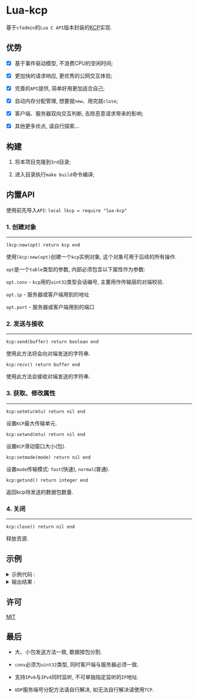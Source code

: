# Lua-kcp

  基于`cfadmin`的`Lua C API`版本封装的[KCP](https://github.com/skywind3000/kcp)实现.

## 优势

  - [x] 基于事件驱动模型, 不浪费CPU的空闲时间;

  - [x] 更加快的请求响应, 更优秀的公网交互体验;

  - [x] 完善的`API`提供, 简单好用更加适合自己;

  - [x] 自动内存分配管理, 想要就`new`、用完就`close`;

  - [x] 客户端、服务器双向交互判断, 去除恶意请求带来的影响;

  - [x] 其他更多优点, 请自行探索...

## 构建

  1. 将本项目克隆到`3rd`目录;
  
  2. 进入目录执行`make build`命令编译;

## 内置API

  使用前先导入`API`: `local lkcp = require "lua-kcp"`


### 1. 创建对象
  ---

  `lkcp:new(opt) return kcp end`

  使用`lkcp:new(opt)`创建一个`kcp`实例对象, 这个对象可用于后续的所有操作.

  `opt`是一个`table`类型的参数, 内部必须包含以下属性作为参数:

  `opt.conv` - `kcp`用的`uint32`类型会话编号, 主要用作传输层的对端校验.

  `opt.ip` - 服务器或客户端用到的地址

  `opt.port` - 服务器或客户端用到的端口


### 2. 发送与接收

  ---

  `kcp:send(buffer) return boolean end`

  使用此方法将会向对端发送的字符串.

  `kcp:recv() return buffer end`

  使用此方法会接收对端发送的字符串.

### 3. 获取、修改属性

  ---

  `kcp:setmtu(mtu) return nil end`

  设置`KCP`最大传输单元.

  `kcp:setwnd(mtu) return nil end`

  设置`KCP`滑动窗口大小(包).

  `kcp:setmode(mode) return nil end`

  设置`mode`传输模式: `fast`(快速), `normal`(普通).

  `kcp:getsnd() return integer end`

  返回kcp待发送的数据包数量.


### 4. 关闭

  ---

  `kcp:close() return nil end`

  释放资源.


## 示例

<details>
  <summary>示例代码 : </summary>

```lua
local lua_kcp = require "lua-kcp"

local cf = require "cf"

cf.fork(function ()
	local k1 = lua_kcp:new { conv = 1, ip = "127.0.0.1", port = 8082 }
	print("1.开始")
	print("1.发送1:", k1:send("車"))
	print("1.发送2:", k1:send("先生"))
	print("1.发送3:", k1:send("車爪嘟"))
	print("1.发送4:", k1:send(("車太太"):rep(200)))
	print("1.结束", k1:getsnd())
	cf.wait()
end)

local k2 = lua_kcp:new { conv = 1, ip = "localhost", port = 8082 }
print("2.开始")
print("2.接收1:", k2:recv())
print("2.接收2:", k2:recv())
print("2.接收3:", k2:recv())
print("2.接收4:", k2:recv())
print("2.结束", k2:getsnd())

cf.wait()
```

</details>

<details>
  <summary>输出结果 : </summary>

```bash
[candy@MacBookPro:~/Documents/cfadmin] $ ./cfadmin
2.开始
1.开始
1.发送1:	true
1.发送2:	true
1.发送3:	true
1.发送4:	true
1.结束	5
2.接收1:	車
2.接收2:	先生
2.接收3:	車爪嘟
2.接收4:	車太太車太太車太太車太太車太太車太太車太太車太太車太太車太太車太太車太太車太太車太太車太太車太太車太太車太太車太太車太太車太太車太太車太太車太太車太太車太太車太太車太太車太太車太太車太太車太太車太太車太太車太太車太太車太太車太太車太太車太太車太太車太太車太太車太太車太太車太太車太太車太太車太太車太太車太太車太太車太太車太太車太太車太太車太太車太太車太太車太太車太太車太太車太太車太太車太太車太太車太太車太太車太太車太太車太太車太太車太太車太太車太太車太太車太太車太太車太太車太太車太太車太太車太太車太太車太太車太太車太太車太太車太太車太太車太太車太太車太太車太太車太太車太太車太太車太太車太太車太太車太太車太太車太太車太太車太太車太太車太太車太太車太太車太太車太太車太太車太太車太太車太太車太太車太太車太太車太太車太太車太太車太太車太太車太太車太太車太太車太太車太太車太太車太太車太太車太太車太太車太太車太太車太太車太太車太太車太太車太太車太太車太太車太太車太太車太太車太太車太太車太太車太太車太太車太太車太太車太太車太太車太太車太太車太太車太太車太太車太太車太太車太太車太太車太太車太太車太太車太太車太太車太太車太太車太太車太太車太太車太太車太太車太太車太太車太太車太太車太太車太太車太太車太太車太太車太太車太太車太太車太太車太太車太太車太太車太太車太太車太太車太太車太太車太太車太太車太太車太太
2.结束	0
```

</details>

## 许可

  [MIT](https://github.com/CandyMi/lua-kcp/blob/master/LICENSE)

## 最后

  * 大、小包发送方法一致, 数据按包分割.

  * `conv`必须为`uint32`类型, 同时客户端与服务器必须一致.

  * 支持`IPv6`与`IPv4`同时监听, 不可单独指定监听的`IP`地址.

  * `UDP`服务端号分配方法请自行解决, 如无法自行解决请使用`TCP`.
  

